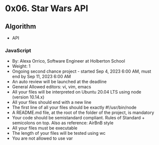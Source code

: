 # 0x06. Star Wars API
## Algorithm
- API
### JavaScript
-  By: Alexa Orrico, Software Engineer at Holberton School
-  Weight: 1
-  Ongoing second chance project - started Sep 4, 2023 6:00 AM, must end by Sep 11, 2023 6:00 AM
-  An auto review will be launched at the deadline
- GeneralAllowed editors: vi, vim, emacs
- All your files will be interpreted on Ubuntu 20.04 LTS using node (version 10.14.x)
- All your files should end with a new line
- The first line of all your files should be exactly #!/usr/bin/node
- A README.md file, at the root of the folder of the project, is mandatory
- Your code should be semistandard compliant. Rules of Standard + semicolons on top. Also as reference: AirBnB style
- All your files must be executable
- The length of your files will be tested using wc
- You are not allowed to use var
